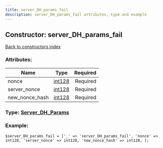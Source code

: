 ```yaml
---
title: server_DH_params_fail
description: server_DH_params_fail attributes, type and example
---
```

## Constructor: server\_DH\_params\_fail  
[Back to constructors index](index.md)



### Attributes:

| Name     |    Type       | Required |
|----------|:-------------:|---------:|
|nonce|[int128](../types/int128.md) | Required|
|server\_nonce|[int128](../types/int128.md) | Required|
|new\_nonce\_hash|[int128](../types/int128.md) | Required|



### Type: [Server\_DH\_Params](../types/Server_DH_Params.md)


### Example:

```
$server_DH_params_fail = ['_' => 'server_DH_params_fail', 'nonce' => int128, 'server_nonce' => int128, 'new_nonce_hash' => int128, ];
```  

